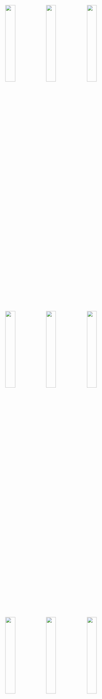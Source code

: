 <img width="25%" src="https://user-images.githubusercontent.com/31420144/100043690-863f1d80-2e40-11eb-931f-dff48570d4f9.png"></img> 
<img width="25%" src="https://user-images.githubusercontent.com/31420144/100043701-89d2a480-2e40-11eb-9f35-41ab0a02b6d1.png"></img> 
<img width="25%" src="https://user-images.githubusercontent.com/31420144/100043682-83442d00-2e40-11eb-9080-3fbde7e16c33.png"></img> 
<img width="25%" src="https://user-images.githubusercontent.com/31420144/100043716-90f9b280-2e40-11eb-95ca-47bb44672a23.png"></img> 
<img width="25%" src="https://user-images.githubusercontent.com/31420144/100043720-93f4a300-2e40-11eb-8380-f2f0b3be27f2.png"></img> 
<img width="25%" src="https://user-images.githubusercontent.com/31420144/100043728-9820c080-2e40-11eb-8212-9bb16ffcbf5e.png"></img> 
<img width="25%" src="https://user-images.githubusercontent.com/31420144/100043738-9bb44780-2e40-11eb-9d1d-1fee45d17656.png"></img> 
<img width="25%" src="https://user-images.githubusercontent.com/31420144/100043762-a969cd00-2e40-11eb-952b-4ac78da9ac5e.png"></img> 
<img width="25%" src="https://user-images.githubusercontent.com/31420144/100043747-a1119200-2e40-11eb-802f-5130de27814c.png"></img>
